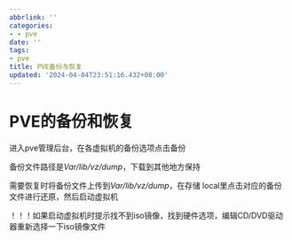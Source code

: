 ```yaml
---
abbrlink: ''
categories:
- - pve
date: ''
tags:
- pve
title: PVE备份与恢复
updated: '2024-04-04T23:51:16.432+08:00'
---
```

# PVE的备份和恢复

进入pve管理后台，在各虚拟机的备份选项点击备份

备份文件路径是*Var/lib/vz/dump*，下载到其他地方保持

需要恢复时将备份文件上传到*Var/lib/vz/dump*，在存储 local里点击对应的备份文件进行还原，然后启动虚拟机

！！！如果启动虚拟机时提示找不到iso镜像，找到硬件选项，编辑CD/DVD驱动器重新选择一下iso镜像文件
